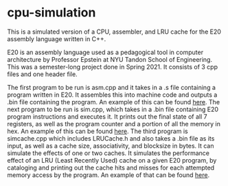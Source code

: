 # cpu-simulation
This is a simulated version of a CPU, assembler, and LRU cache for the E20 assembly language written in C++.

E20 is an assembly language used as a pedagogical tool in computer architecture by Professor Epstein at NYU Tandon School of Engineering. 
This was a semester-long project done in Spring 2021. It consists of 3 cpp files and one header file. 

The first program to be run is asm.cpp and it takes in a .s file containing a program written in E20. It assembles this into machine code and outputs a .bin file containing
the program. An example of this can be found [here](sample-asm.txt). The next program to be run is sim.cpp, which takes in a .bin file containing E20 program instructions 
and executes it. It prints out the final state of all 7 registers, as well as the program counter and a portion of all the memory in hex. An example of this can be found 
[here](sample-sim.txt). The third program is simcache.cpp which includes LRUCache.h and also takes a .bin file as its input, as well as a cache size, associativity, and 
blocksize in bytes. It can simulate the effects of one or two caches. It simulates the performance effect of an LRU (Least Recently Used) cache on a given E20 program, by 
cataloging and printing out the cache hits and misses for each attempted memory access by the program. An example of that can be found [here](sample-simcache.txt).
